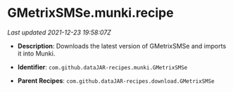 # GMetrixSMSe.munki.recipe

_Last updated 2021-12-23 19:58:07Z_

- **Description**: Downloads the latest version of GMetrixSMSe and imports it into Munki.

- **Identifier**: `com.github.dataJAR-recipes.munki.GMetrixSMSe`

- **Parent Recipes**: `com.github.dataJAR-recipes.download.GMetrixSMSe`